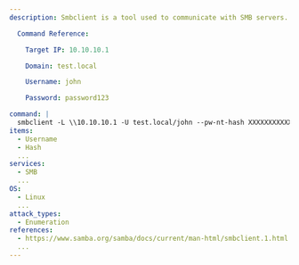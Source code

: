 ```yaml
---
description: Smbclient is a tool used to communicate with SMB servers. The following command will list out all available shares on the target ip using user John hash on test domain.

  Command Reference:

  	Target IP: 10.10.10.1

  	Domain: test.local

  	Username: john

  	Password: password123

command: |
  smbclient -L \\10.10.10.1 -U test.local/john --pw-nt-hash XXXXXXXXXXXXXXXXXXXXXXXXXXXXXXXX
items:
  - Username
  - Hash
  ...
services:
  - SMB
  ...
OS:
  - Linux
  ...
attack_types:
  - Enumeration
references:
  - https://www.samba.org/samba/docs/current/man-html/smbclient.1.html
  ...
---
```

